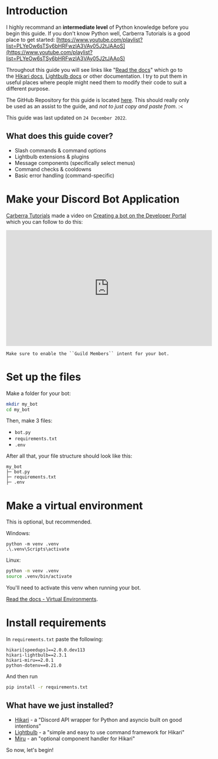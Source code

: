 # Introduction

I highly recommand an **intermediate level** of Python knowledge before you begin this guide. If you don't know Python well, Carberra Tutorials is a good place to get started: [https://www.youtube.com/playlist?list=PLYeOw6sTSy6bHRFwzIA3VAy05J2tJAAoS](https://www.youtube.com/playlist?list=PLYeOw6sTSy6bHRFwzIA3VAy05J2tJAAoS)

Throughout this guide you will see links like "[Read the docs](#introduction)" which go to the [Hikari docs](https://www.hikari-py.dev/hikari/), [Lightbulb docs](https://hikari-lightbulb.readthedocs.io/en/latest/) or other documentation. I try to put them in useful places where people might need them to modify their code to suit a different purpose.

The GitHub Repository for this guide is located [here](https://github.com/novanai/hikari-lightbulb-guide). This should really only be used as an assist to the guide, and *not to just copy and paste from*. :<

This guide was last updated on ``24 December 2022``.

## What does this guide cover?

* Slash commands & command options
* Lightbulb extensions & plugins
* Message components (specifically select menus)
* Command checks & cooldowns 
* Basic error handling (command-specific)

# Make your Discord Bot Application

[Carberra Tutorials](https://www.youtube.com/channel/UC13cYu7lec-oOcqQf5L-brg) made a video on [Creating a bot on the Developer Portal](https://www.youtube.com/watch?v=jSGPNChqGAY?t=76) which you can follow to do this:

<iframe width="560" height="315" src="https://www.youtube-nocookie.com/embed/jSGPNChqGAY?start=76"
    title="YouTube video player" frameborder="0" allow="accelerometer; autoplay; clipboard-write;
    encrypted-media; gyroscope; picture-in-picture" allowfullscreen>
</iframe>

```{note}
Make sure to enable the ``Guild Members`` intent for your bot.
```

# Set up the files

Make a folder for your bot:

```bash
mkdir my_bot
cd my_bot
```

Then, make 3 files:

* `bot.py`
* `requirements.txt`
* `.env`

After all that, your file structure should look like this:

```
my_bot
├─ bot.py
├─ requirements.txt
├─ .env
```

# Make a virtual environment

This is optional, but recommended.

Windows:
```
python -m venv .venv
.\.venv\Scripts\activate
```

Linux:
```bash
python -m venv .venv
source .venv/bin/activate
```

You'll need to activate this venv when running your bot.

[Read the docs - Virtual Environments](https://docs.python.org/3/tutorial/venv.html).

# Install requirements

In `requirements.txt` paste the following:

```
hikari[speedups]==2.0.0.dev113
hikari-lightbulb==2.3.1
hikari-miru==2.0.1
python-dotenv==0.21.0
```
And then run

```bash
pip install -r requirements.txt
```

## What have we just installed?

* [Hikari](https://www.hikari-py.dev/hikari/) - a "Discord API wrapper for Python and asyncio built on good intentions"
* [Lightbulb](https://hikari-lightbulb.readthedocs.io/en/latest) - a "simple and easy to use command framework for Hikari"
* [Miru](https://hikari-miru.readthedocs.io/en/latest/index.html) - an "optional component handler for Hikari"

So now, let's begin!